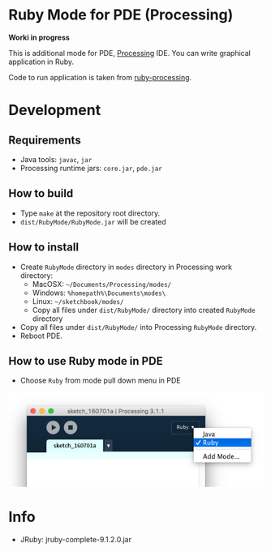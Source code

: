 Ruby Mode for PDE (Processing)
==============================

**Worki in progress**

This is additional mode for PDE, [Processing](http://www.processing.org/) IDE.
You can write graphical application in Ruby.

Code to run application is taken from [ruby-processing](https://github.com/jashkenas/ruby-processing).

# Development
## Requirements
  * Java tools: `javac`, `jar`
  * Processing runtime jars: `core.jar`, `pde.jar`

## How to build
  * Type `make` at the repository root directory.
  * `dist/RubyMode/RubyMode.jar` will be created

## How to install
  + Create `RubyMode` directory in `modes` directory in Processing work directory:
    * MacOSX: `~/Documents/Processing/modes/`
    * Windows: `%homepath%\Documents\modes\`
    * Linux: `~/sketchbook/modes/`
    + Copy all files under `dist/RubyMode/` directory into created `RubyMode` directory
  + Copy all files under `dist/RubyMode/` into Processing `RubyMode` directory.
  + Reboot PDE.

## How to use Ruby mode in PDE
  * Choose `Ruby` from mode pull down menu in PDE

![ruby-mode](img/ruby-mode.png)

# Info
  * JRuby: jruby-complete-9.1.2.0.jar
